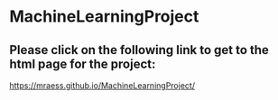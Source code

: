 # MachineLearningProject

## Please click on the following link to get to the html page for the project:

https://mraess.github.io/MachineLearningProject/
